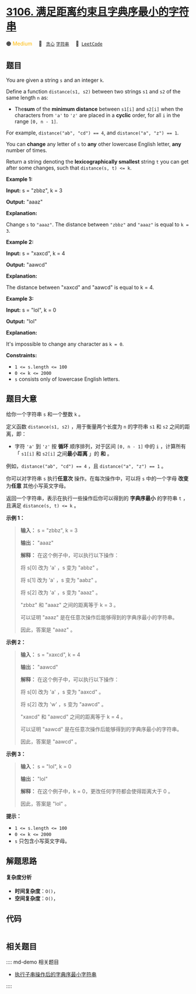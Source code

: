 # [3106. 满足距离约束且字典序最小的字符串](https://leetcode.com/problems/lexicographically-smallest-string-after-operations-with-constraint)

🟠 <font color=#ffb800>Medium</font>&emsp; 🔖&ensp; [`贪心`](/leetcode/outline/tag/greedy.md) [`字符串`](/leetcode/outline/tag/string.md)&emsp; 🔗&ensp;[`LeetCode`](https://leetcode.com/problems/lexicographically-smallest-string-after-operations-with-constraint)


## 题目

You are given a string `s` and an integer `k`.

Define a function `distance(s1, s2)` between two strings `s1` and `s2` of the
same length `n` as:

  * The**sum** of the **minimum distance** between `s1[i]` and `s2[i]` when the characters from `'a'` to `'z'` are placed in a **cyclic** order, for all `i` in the range `[0, n - 1]`.

For example, `distance("ab", "cd") == 4`, and `distance("a", "z") == 1`.

You can **change** any letter of `s` to **any** other lowercase English
letter, **any** number of times.

Return a string denoting the **lexicographically smallest** string `t` you can
get after some changes, such that `distance(s, t) <= k`.



**Example 1:**

**Input:** s = "zbbz", k = 3

**Output:** "aaaz"

**Explanation:**

Change `s` to `"aaaz"`. The distance between `"zbbz"` and `"aaaz"` is equal to
`k = 3`.

**Example 2:**

**Input:** s = "xaxcd", k = 4

**Output:** "aawcd"

**Explanation:**

The distance between "xaxcd" and "aawcd" is equal to k = 4.

**Example 3:**

**Input:** s = "lol", k = 0

**Output:** "lol"

**Explanation:**

It's impossible to change any character as `k = 0`.



**Constraints:**

  * `1 <= s.length <= 100`
  * `0 <= k <= 2000`
  * `s` consists only of lowercase English letters.


## 题目大意

给你一个字符串 `s` 和一个整数 `k` 。

定义函数 `distance(s1, s2)` ，用于衡量两个长度为 `n` 的字符串 `s1` 和 `s2` 之间的距离，即：

  * 字符 `'a'` 到 `'z'` 按 **循环** 顺序排列，对于区间 `[0, n - 1]` 中的 `i` ，计算所有「 `s1[i]` 和 `s2[i]` 之间**最小距离** 」的 **和** 。

例如，`distance("ab", "cd") == 4` ，且 `distance("a", "z") == 1` 。

你可以对字符串 `s` 执行**任意次** 操作。在每次操作中，可以将 `s` 中的一个字母 **改变** 为**任意** 其他小写英文字母。

返回一个字符串，表示在执行一些操作后你可以得到的 **字典序最小** 的字符串 `t` ，且满足 `distance(s, t) <= k` 。



**示例 1：**

> 
> 
> 
> 
> 
> **输入：** s = "zbbz", k = 3
> 
> **输出：** "aaaz"
> 
> **解释：** 在这个例子中，可以执行以下操作：
> 
> 将 s[0] 改为 'a' ，s 变为 "abbz" 。
> 
> 将 s[1] 改为 'a' ，s 变为 "aabz" 。
> 
> 将 s[2] 改为 'a' ，s 变为 "aaaz" 。
> 
> "zbbz" 和 "aaaz" 之间的距离等于 k = 3 。
> 
> 可以证明 "aaaz" 是在任意次操作后能够得到的字典序最小的字符串。
> 
> 因此，答案是 "aaaz" 。
> 
> 

**示例 2：**

> 
> 
> 
> 
> 
> **输入：** s = "xaxcd", k = 4
> 
> **输出：** "aawcd"
> 
> **解释：** 在这个例子中，可以执行以下操作：
> 
> 将 s[0] 改为 'a' ，s 变为 "aaxcd" 。
> 
> 将 s[2] 改为 'w' ，s 变为 "aawcd" 。
> 
> "xaxcd" 和 "aawcd" 之间的距离等于 k = 4 。
> 
> 可以证明 "aawcd" 是在任意次操作后能够得到的字典序最小的字符串。
> 
> 因此，答案是 "aawcd" 。
> 
> 

**示例 3：**

> 
> 
> 
> 
> 
> **输入：** s = "lol", k = 0
> 
> **输出：** "lol"
> 
> **解释：** 在这个例子中，k = 0，更改任何字符都会使得距离大于 0 。
> 
> 因此，答案是 "lol" 。



**提示：**

  * `1 <= s.length <= 100`
  * `0 <= k <= 2000`
  * `s` 只包含小写英文字母。


## 解题思路

#### 复杂度分析

- **时间复杂度**：`O()`，
- **空间复杂度**：`O()`，

## 代码

```javascript

```

## 相关题目

:::: md-demo 相关题目
- [执行子串操作后的字典序最小字符串](https://leetcode.com/problems/lexicographically-smallest-string-after-substring-operation)

::::
